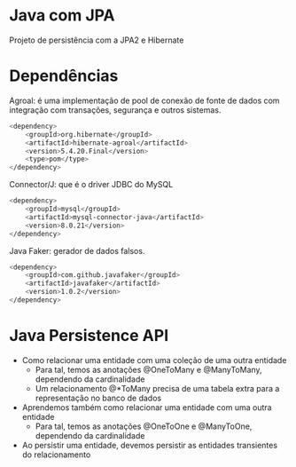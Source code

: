 # Java com JPA

Projeto de persistência com a JPA2 e Hibernate

# Dependências

Agroal:
é uma implementação de pool de conexão de fonte de dados com integração com transações, segurança e outros sistemas.
```sh
<dependency>
    <groupId>org.hibernate</groupId>
    <artifactId>hibernate-agroal</artifactId>
    <version>5.4.20.Final</version>
    <type>pom</type>
</dependency>
```

Connector/J:
que é o driver JDBC do MySQL
```sh
<dependency>
    <groupId>mysql</groupId>
    <artifactId>mysql-connector-java</artifactId>
    <version>8.0.21</version>
</dependency>
```

Java Faker:
gerador de dados falsos.
```sh
<dependency>
    <groupId>com.github.javafaker</groupId>
    <artifactId>javafaker</artifactId>
    <version>1.0.2</version>
</dependency>
```

# Java Persistence API

  - Como relacionar uma entidade com uma coleção de uma outra entidade
    - Para tal, temos as anotações @OneToMany e @ManyToMany, dependendo da cardinalidade
    - Um relacionamento @*ToMany precisa de uma tabela extra para a representação no banco de dados
  - Aprendemos também como relacionar uma entidade com uma outra entidade
    - Para tal, temos as anotações @OneToOne e @ManyToOne, dependendo da cardinalidade
  - Ao persistir uma entidade, devemos persistir as entidades transientes do relacionamento
